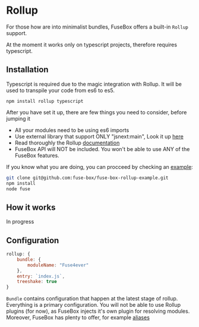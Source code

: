# Rollup

For those how are into minimalist bundles, FuseBox offers a built-in `Rollup` support.

At the moment it works only on typescript projects, therefore requires typescript. 

## Installation

Typescript is required due to the magic integration with Rollup. It will be used to transpile your code from es6 to es5.

```
npm install rollup typescript
```

After you have set it up, there are few things you need to consider, before jumping it

* All your modules need to be using es6 imports
* Use external library that support ONLY "jsnext:main", Look it up [here](https://github.com/jsforum/jsforum/issues/5)
* Read thoroughly the Rollup [documentation](rollupjs.org)
* FuseBox API will NOT be included. You won't be able to use ANY of the FuseBox features.

If you know what you are doing, you can procceed by checking an [example](https://github.com/fuse-box/fuse-box-rollup-example):

```bash
git clone git@github.com:fuse-box/fuse-box-rollup-example.git
npm install
node fuse
```

## How it works 
In progress


## Configuration

```js
rollup: {
    bundle: {
        moduleName: "Fuse4ever"
    },
    entry: `index.js`,
    treeshake: true
}
```

`Bundle` contains configuration that happen at the latest stage of rollup. Everything is a primary configuration. You will not be able to use Rollup plugins (for now), as FuseBox injects it's own plugin for resolving modules. Moreover, FuseBox has plenty to offer, for example [aliases](#alias)


